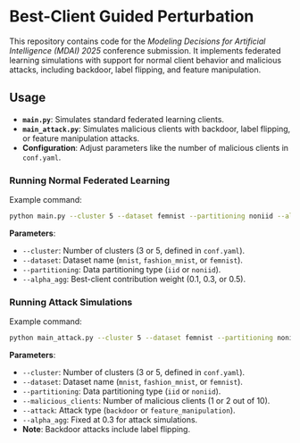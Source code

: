# Best-Client Guided Perturbation

This repository contains code for the *Modeling Decisions for Artificial Intelligence (MDAI) 2025* conference submission. It implements federated learning simulations with support for normal client behavior and malicious attacks, including backdoor, label flipping, and feature manipulation.

## Usage

- **`main.py`**: Simulates standard federated learning clients.
- **`main_attack.py`**: Simulates malicious clients with backdoor, label flipping, or feature manipulation attacks.
- **Configuration**: Adjust parameters like the number of malicious clients in `conf.yaml`.

### Running Normal Federated Learning

Example command:
```bash
python main.py --cluster 5 --dataset femnist --partitioning noniid --alpha_agg 0.5
```

**Parameters**:
- `--cluster`: Number of clusters (3 or 5, defined in `conf.yaml`).
- `--dataset`: Dataset name (`mnist`, `fashion_mnist`, or `femnist`).
- `--partitioning`: Data partitioning type (`iid` or `noniid`).
- `--alpha_agg`: Best-client contribution weight (0.1, 0.3, or 0.5).

### Running Attack Simulations

Example command:
```bash
python main_attack.py --cluster 5 --dataset femnist --partitioning noniid --malicious_clients 1 --attack backdoor
```

**Parameters**:
- `--cluster`: Number of clusters (3 or 5, defined in `conf.yaml`).
- `--dataset`: Dataset name (`mnist`, `fashion_mnist`, or `femnist`).
- `--partitioning`: Data partitioning type (`iid` or `noniid`).
- `--malicious_clients`: Number of malicious clients (1 or 2 out of 10).
- `--attack`: Attack type (`backdoor` or `feature_manipulation`).
- `--alpha_agg`: Fixed at 0.3 for attack simulations.
- **Note**: Backdoor attacks include label flipping.
